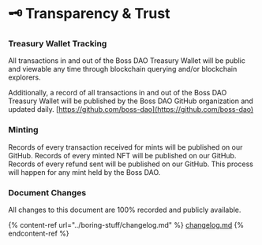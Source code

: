 # 🗝 Transparency & Trust

### Treasury Wallet Tracking

All transactions in and out of the Boss DAO Treasury Wallet will be public and viewable any time through blockchain querying and/or blockchain explorers.

Additionally, a record of all transactions in and out of the Boss DAO Treasury Wallet will be published by the Boss DAO GitHub organization and updated daily. [https://github.com/boss-dao](https://github.com/boss-dao)

### Minting

Records of every transaction received for mints will be published on our GitHub. Records of every minted NFT will be published on our GitHub. Records of every refund sent will be published on our GitHub. This process will happen for any mint held by the Boss DAO.

### Document Changes

All changes to this document are 100% recorded and publicly available.

{% content-ref url="../boring-stuff/changelog.md" %}
[changelog.md](../boring-stuff/changelog.md)
{% endcontent-ref %}
